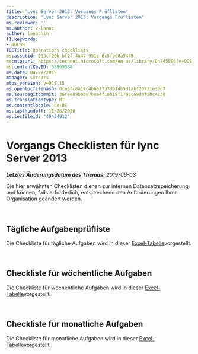 ```yaml
---
title: 'Lync Server 2013: Vorgangs Prüflisten'
description: 'Lync Server 2013: Vorgangs Prüflisten'
ms.reviewer: ''
ms.author: v-lanac
author: lanachin
f1.keywords:
- NOCSH
TOCTitle: Operations checklists
ms:assetid: 263cf20b-bf2f-4a47-951c-6c5fbd0a9445
ms:mtpsurl: https://technet.microsoft.com/en-us/library/Dn745896(v=OCS.15)
ms:contentKeyID: 63969588
ms.date: 04/27/2015
manager: serdars
mtps_version: v=OCS.15
ms.openlocfilehash: 0ce6fc8a17c4b661737d014b5d1abf20731e39d7
ms.sourcegitcommit: 36fee89bb887bea4f18b19f17a8c69daf5bc423d
ms.translationtype: MT
ms.contentlocale: de-DE
ms.lasthandoff: 11/26/2020
ms.locfileid: "49424912"
---
```

# <a name="operations-checklists-for-lync-server-2013"></a>Vorgangs Checklisten für lync Server 2013 


_**Letztes Änderungsdatum des Themas:** 2019-06-03_

Die hier erwähnten Checklisten dienen zur internen Datensatzspeicherung und können, falls erforderlich, entsprechend den Anforderungen Ihrer Organisation geändert werden.

<br>

## <a name="daily-task-checklist"></a>Tägliche Aufgabenprüfliste

Die Checkliste für tägliche Aufgaben wird in dieser [Excel-Tabelle](https://github.com/MicrosoftDocs/OfficeDocs-SkypeForBusiness/blob/live/Lync/LyncServer/downloads/operations-daily.xlsx?raw=true)vorgestellt.

<br>

## <a name="weekly-task-checklist"></a>Checkliste für wöchentliche Aufgaben

Die Checkliste für wöchentliche Aufgaben wird in dieser [Excel-Tabelle](https://github.com/MicrosoftDocs/OfficeDocs-SkypeForBusiness/blob/live/Lync/LyncServer/downloads/operations-weekly.xlsx?raw=true)vorgestellt.


<br>

## <a name="monthly-task-checklist"></a>Checkliste für monatliche Aufgaben


Die Checkliste für monatliche Aufgaben wird in dieser [Excel-Tabelle](https://github.com/MicrosoftDocs/OfficeDocs-SkypeForBusiness/blob/live/Lync/LyncServer/downloads/operations-monthly.xlsx?raw=true)vorgestellt.


